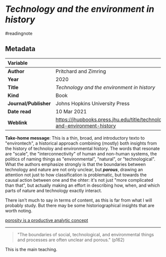 # *Technology and the environment in history*
#readingnote 

## Metadata

|   Variable     |  |
|:--------------|:-----------|
| **Author**			| Pritchard and Zimring     | 
| **Year**				| 	2020		 | 
| **Title**				| 	*Technology and the environment in history*		 | 
| **Kind**				| Book|
| **Journal/Publisher**				| 	Johns Hopkins University Press		 | 
| **Date read**				| 	10 Mar 2021	 | 
| **Weblink**				| 		https://jhupbooks.press.jhu.edu/title/technology-and-environment-history	 | 

**Take-home message**: This is a thin, broad, and introductory texto to "environtech", a historical approach combining (mostly) both insights from the history of technoloy and environmental history. The words that resonate are "scale", the "interconnectivity" of human and non-human systems, the politics of naming things as "environmental", "natural", or "technological". What the authors emphasize strongly is that the boundaries between technology and nature are not only unclear, but ***porous***, drawing an attention not just to how classification is problematic, but towards the causal  action between one and the ohter: it's not just "more complicated than that", but actually making an effort in describing how, when, and which parts of nature and technology exactly interact. 

There isn't much to say in terms of content, as this is far from what I will probably study. But there may be some historiographical insights that are worth noting. 

[porosity is a productive analytic concept](porosity%20is%20a%20productive%20analytic%20concept.md) 



---


> "The boundaries of social, technological, and environmental things and processes are often unclear and porous." (p162)

This is the main teaching.<br>



